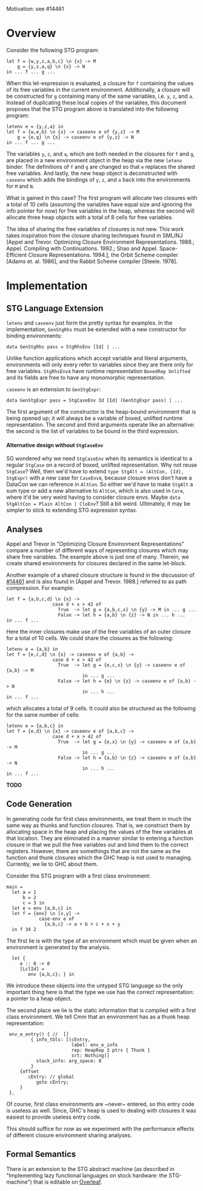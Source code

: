 Motivation: see #14461

# Overview

Consider the following STG program:
```
let f = {w,y,z,a,b,c} \n {x} -> M
    g = {y,z,a,q} \n {x} -> N
in ... f ... g ...
```
When this let-expression is evaluated, a closure for `f` containing the values
of its free variables in the current environment. Additionally, a closure will be
constructed for `g` containing many of the same variables, i.e. `y`, `z`, and `a`. Instead of duplicating these local 
copies of the variables, this document proposes that the STG program above is
translated into the following program:
```
letenv e = {y,z,a} in
let f = {w,e,b} \n {x} -> caseenv e of {y,z} -> M
    g = {e,q} \n {x} -> caseenv e of {y,z} -> N
in ... f ... g ...
```
The variables `y`, `z`, and `a`, which are both needed in the closures for `f` and `g`, are placed in a new environment object in the heap via the new `letenv` binder. The definitions of `f` and `g` are changed so that `e` replaces the shared free variables. And lastly, the new heap object is deconstructed with `caseenv` which adds the bindings of `y`, `z`, and `a` back into the environments for `M` and `N`.

What is gained in this case? The first program will allocate two closures with a total of 10 cells (assuming the variables have equal size and ignoring the info pointer for now) for free variables in the heap, whereas the second will allocate three heap objects with a total of 8 cells for free variables.

The idea of sharing the free variables of closures is not new. This work takes inspiration from the closure sharing techniques found in SML/NJ [Appel and Trevor. Optimizing Closure Environment Representations. 1988.; Appel. Compiling with Continuations. 1992.; Shao and Appel. Space-Efficient Closure Representations. 1994.], the Orbit Scheme compiler [Adams et. al. 1986], and the Rabbit Scheme compiler [Steele. 1978].

# Implementation

## STG Language Extension

`letenv` and `caseenv` just form the pretty syntax for examples. In the implementation, `GenStgRhs` must be extended with a new constructor for binding environments:
```
data GenStgRhs pass = StgRhsEnv [Id] | ...
```
Unlike function applications which accept variable and literal arguments, environments will only every refer to variables since they are there only for free variables. `StgRhsEnv`s have runtime representation `BoxedRep Unlifted` and its fields are free to have any monomorphic representation.

`caseenv` is an extension to `GenStgExpr`:
```
data GenStgExpr pass = StgCaseEnv Id [Id] (GenStgExpr pass) | ...
```
The first argument of the constructor is the heap-bound environment that is being opened up; it will always be a variable of boxed, unlifted runtime representation. The second and third arguments operate like an alternative: the second is the list of variables to be bound in the third expression.

#### Alternative design without `StgCaseEnv`

SG wondered why we need `StgCaseEnv` when its semantics is identical to a regular `StgCase` on a record of boxed, unlifted representation. Why not reuse `StgCase`? Well, then we'd have to extend `type StgAlt = (AltCon, [Id], StgExpr)` with a new case for `CaseEnv`s, because closure envs don't have a DataCon we can reference in `AltCon`. So either we'd have to make `StgAlt` a sum type or add a new alternative to `AltCon`, which is also used in `Core`, where it'd be very weird having to consider closure envs. Maybe `data StgAltCon = Plain AltCon | CloEnv`? Still a bit weird. Ultimately, it may be simpler to stick to extending STG expression syntax.

## Analyses

Appel and Trevor in "Optimizing Closure Environment Representations" compare a number of different ways of representing closures which may share free variables. The example above is just one of many. Therein, we create shared environments for closures declared in the same let-block.

Another example of a shared closure structure is found in the discussion of [#14461](https://gitlab.haskell.org/ghc/ghc/-/issues/14461) and is also found in [Appel and Trevor. 1988.] referred to as path compression. For example:
```
let f = {a,b,c,d} \n {x} ->
                 case d + x > 42 of
                   True  -> let g = {a,b,c,x} \n {y} -> M in ... g ...
                   False -> let h = {a,b} \n {z} -> N in ... h ...
in ... f ...
```
Here the inner closures make use of the free variables of an outer closure for a total of 10 cells. We could share the closures as the following:
```
letenv e = {a,b} in
let f = {e,c,d} \n {x} -> caseenv e of {a,b} ->
                 case d + x > 42 of
                   True  -> let g = {e,c,x} \n {y} -> caseenv e of {a,b} -> M
                            in ... g ...
                   False -> let h = {e} \n {z} -> caseenv e of {a,b} -> N
                            in ... h ...
in ... f ...
```
which allocates a total of 9 cells. It could also be structured as the following for the same number of cells:
```
letenv e = {a,b,c} in
let f = {e,d} \n {x} -> caseenv e of {a,b,c} ->
                 case d + x > 42 of
                   True  -> let g = {e,x} \n {y} -> caseenv e of {a,b} -> M
                            in ... g ...
                   False -> let h = {a,b} \n {z} -> caseenv e of {a,b} -> N
                            in ... h ...
in ... f ...
```

**TODO**

## Code Generation


In generating code for first class environments, we treat them in much the same
way as thunks and function closures. That is, we construct them by allocating
space in the heap and placing the values of the free variables at that
location. They are eliminated in a manner similar to entering a function closure
in that we pull the free variables out and bind them to the correct
registers. However, there are somethings that are not the same as the function
and thunk closures which the GHC heap is not used to managing. Currently, we lie
to GHC about them.

Consider this STG program with a first class environment:

```
main =
  let a = 1
      b = 2
      c = 3 in
  let e = env {a,b,c} in
  let f = {env} \n [x,y] ->
            case-env e of
              {a,b,c} -> a + b + c + x + y
  in f 34 2
```

The first lie is with the type of an environment which must be given when an
environment is generated by the analysis.

```
  let {
     e :: 0 -> 0
     [LclId] =
        env {a,b,c}; } in
```

We introduce these objects into the untyped STG language so the only important
thing here is that the type we use has the correct representation: a pointer to
a heap object.

The second place we lie is the static information that is compiled with a first
class environment. We tell Cmm that an environment has as a thunk heap
representation:

```
 env_e_entry() { //  []
         { info_tbls: [(cEntry,
                        label: env_e_info
                        rep: HeapRep 3 ptrs { Thunk }
                        srt: Nothing)]
           stack_info: arg_space: 8
         }
     {offset
        cEntry: // global
           goto cEntry;
     }
 },
```

Of course, first class environments are ~never~ entered, so this entry code is
useless as well. Since, GHC's heap is used to dealing with closures it was
easiest to provide useless entry code.

This should suffice for now as we experiment with the performance effects of
different closure environment sharing analyses.


## Formal Semantics

There is an extension to the STG abstract machine (as described in "Implementing lazy functional languages on stock hardware: the STG-machine") that is editable on [Overleaf](https://www.overleaf.com/2445276151rfsrtkwwhmgb).